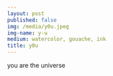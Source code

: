```yaml
---
layout: post
published: false
img: /media/y0u.jpeg
img-name: y-u
medium: watercolor, gouache, ink
title: y0u
--- 
```


 
you are the universe
